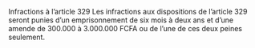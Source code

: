 Infractions à l’article 329
Les infractions aux dispositions de l’article 329 seront punies d’un emprisonnement de six mois à deux ans et d’une amende de 300.000 à 3.000.000 FCFA ou de l’une de ces deux peines seulement.